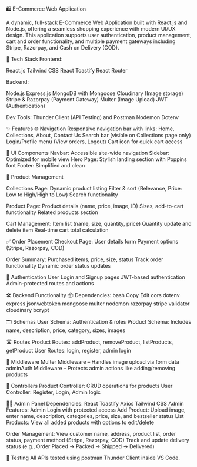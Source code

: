 🛍️ E-Commerce Web Application

A dynamic, full-stack E-Commerce Web Application built with React.js and Node.js, offering a seamless shopping experience with modern UI/UX design. This application supports user authentication, product management, cart and order functionality, and multiple payment gateways including Stripe, Razorpay, and Cash on Delivery (COD).

🔧 Tech Stack
Frontend:

React.js
Tailwind CSS
React Toastify
React Router

Backend:

Node.js
Express.js
MongoDB with Mongoose
Cloudinary (Image storage)
Stripe & Razorpay (Payment Gateway)
Multer (Image Upload)
JWT (Authentication)

Dev Tools:
Thunder Client (API Testing) and Postman
Nodemon
Dotenv

✨ Features
🌐 Navigation
Responsive navigation bar with links: Home, Collections, About, Contact Us
Search bar (visible on Collections page only)
Login/Profile menu (View orders, Logout)
Cart icon for quick cart access

💎 UI Components
Navbar: Accessible site-wide navigation
Sidebar: Optimized for mobile view
Hero Page: Stylish landing section with Poppins font
Footer: Simplified and clean

🛒 Product Management

Collections Page:
Dynamic product listing
Filter & sort (Relevance, Price: Low to High/High to Low)
Search functionality

Product Page:
Product details (name, price, image, ID)
Sizes, add-to-cart functionality
Related products section

Cart Management:
Item list (name, size, quantity, price)
Quantity update and delete item
Real-time cart total calculation

✅ Order Placement
Checkout Page:
User details form
Payment options (Stripe, Razorpay, COD)

Order Summary:
Purchased items, price, size, status
Track order functionality
Dynamic order status updates

🔐 Authentication
User Login and Signup pages
JWT-based authentication
Admin-protected routes and actions

🛠️ Backend Functionality
📦 Dependencies:
bash
Copy
Edit
cors dotenv express jsonwebtoken mongoose multer nodemon razorpay stripe validator cloudinary bcrypt

🗂️ Schemas
User Schema: Authentication & roles
Product Schema: Includes name, description, price, category, sizes, images

🛣️ Routes
Product Routes: addProduct, removeProduct, listProducts, getProduct
User Routes: login, register, admin login

🧩 Middleware
Multer Middleware – Handles image upload via form data
adminAuth Middleware – Protects admin actions like adding/removing products

🧠 Controllers
Product Controller: CRUD operations for products
User Controller: Register, Login, Admin logic

🧑‍💻 Admin Panel
Dependencies:
React Toastify
Axios
Tailwind CSS
Admin Features:
Admin Login with protected access
Add Product: Upload image, enter name, description, categories, price, size, and bestseller status
List Products: View all added products with options to edit/delete

Order Management:
View customer name, address, product list, order status, payment method (Stripe, Razorpay, COD)
Track and update delivery status (e.g., Order Placed → Packed → Shipped → Delivered)

🧪 Testing
All APIs tested using postman Thunder Client inside VS Code.
